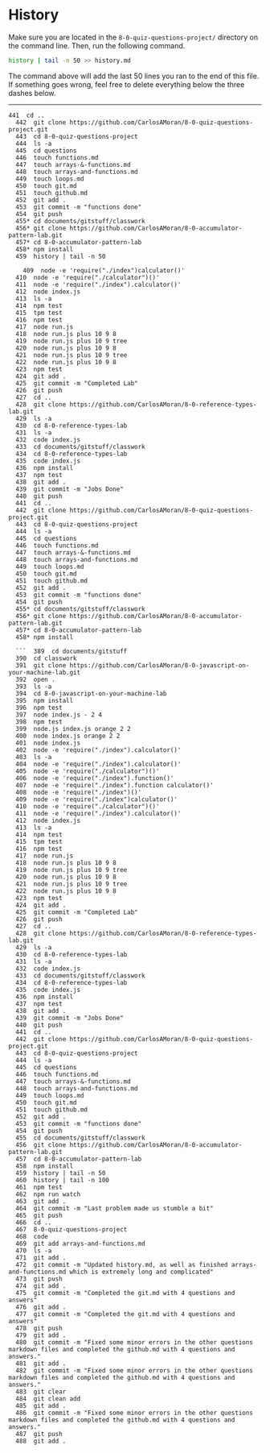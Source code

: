 # History

Make sure you are located in the `8-0-quiz-questions-project/` directory on the command line. Then, run the following command.

```bash
history | tail -n 50 >> history.md
```

The command above will add the last 50 lines you ran to the end of this file. If something goes wrong, feel free to delete everything below the three dashes below.

---
```
441  cd ..
  442  git clone https://github.com/CarlosAMoran/8-0-quiz-questions-project.git
  443  cd 8-0-quiz-questions-project
  444  ls -a
  445  cd questions
  446  touch functions.md
  447  touch arrays-&-functions.md
  448  touch arrays-and-functions.md
  449  touch loops.md
  450  touch git.md
  451  touch github.md
  452  git add .
  453  git commit -m "functions done"
  454  git push
  455* cd documents/gitstuff/classwork
  456* git clone https://github.com/CarlosAMoran/8-0-accumulator-pattern-lab.git
  457* cd 8-0-accumulator-pattern-lab
  458* npm install
  459  history | tail -n 50

    409  node -e 'require("./index")calculator()'
  410  node -e 'require("./calculator")()'
  411  node -e 'require("./index").calculator()'
  412  node index.js
  413  ls -a
  414  npm test
  415  tpm test
  416  npm test
  417  node run.js
  418  node run.js plus 10 9 8
  419  node run.js plus 10 9 tree
  420  node run.js plus 10 9 8
  421  node run.js plus 10 9 tree
  422  node run.js plus 10 9 8
  423  npm test
  424  git add .
  425  git commit -m "Completed Lab"
  426  git push
  427  cd ..
  428  git clone https://github.com/CarlosAMoran/8-0-reference-types-lab.git
  429  ls -a
  430  cd 8-0-reference-types-lab
  431  ls -a
  432  code index.js
  433  cd documents/gitstuff/classwork
  434  cd 8-0-reference-types-lab
  435  code index.js
  436  npm install
  437  npm test
  438  git add .
  439  git commit -m "Jobs Done"
  440  git push
  441  cd ..
  442  git clone https://github.com/CarlosAMoran/8-0-quiz-questions-project.git
  443  cd 8-0-quiz-questions-project
  444  ls -a
  445  cd questions
  446  touch functions.md
  447  touch arrays-&-functions.md
  448  touch arrays-and-functions.md
  449  touch loops.md
  450  touch git.md
  451  touch github.md
  452  git add .
  453  git commit -m "functions done"
  454  git push
  455* cd documents/gitstuff/classwork
  456* git clone https://github.com/CarlosAMoran/8-0-accumulator-pattern-lab.git
  457* cd 8-0-accumulator-pattern-lab
  458* npm install
  
  ```  389  cd documents/gitstuff
  390  cd classwork
  391  git clone https://github.com/CarlosAMoran/8-0-javascript-on-your-machine-lab.git
  392  open .
  393  ls -a
  394  cd 8-0-javascript-on-your-machine-lab
  395  npm install
  396  npm test
  397  node index.js - 2 4
  398  npm test
  399  node.js index.js orange 2 2
  400  node index.js orange 2 2
  401  node index.js
  402  node -e 'require("./index").calculator()'
  403  ls -a
  404  node -e 'require("./index").calculator()'
  405  node -e 'require("./calculator")()'
  406  node -e 'require("./index").function()'
  407  node -e 'require("./index").function calculator()'
  408  node -e 'require("./index")()'
  409  node -e 'require("./index")calculator()'
  410  node -e 'require("./calculator")()'
  411  node -e 'require("./index").calculator()'
  412  node index.js
  413  ls -a
  414  npm test
  415  tpm test
  416  npm test
  417  node run.js
  418  node run.js plus 10 9 8
  419  node run.js plus 10 9 tree
  420  node run.js plus 10 9 8
  421  node run.js plus 10 9 tree
  422  node run.js plus 10 9 8
  423  npm test
  424  git add .
  425  git commit -m "Completed Lab"
  426  git push
  427  cd ..
  428  git clone https://github.com/CarlosAMoran/8-0-reference-types-lab.git
  429  ls -a
  430  cd 8-0-reference-types-lab
  431  ls -a
  432  code index.js
  433  cd documents/gitstuff/classwork
  434  cd 8-0-reference-types-lab
  435  code index.js
  436  npm install
  437  npm test
  438  git add .
  439  git commit -m "Jobs Done"
  440  git push
  441  cd ..
  442  git clone https://github.com/CarlosAMoran/8-0-quiz-questions-project.git
  443  cd 8-0-quiz-questions-project
  444  ls -a
  445  cd questions
  446  touch functions.md
  447  touch arrays-&-functions.md
  448  touch arrays-and-functions.md
  449  touch loops.md
  450  touch git.md
  451  touch github.md
  452  git add .
  453  git commit -m "functions done"
  454  git push
  455  cd documents/gitstuff/classwork
  456  git clone https://github.com/CarlosAMoran/8-0-accumulator-pattern-lab.git
  457  cd 8-0-accumulator-pattern-lab
  458  npm install
  459  history | tail -n 50
  460  history | tail -n 100
  461  npm test
  462  npm run watch
  463  git add .
  464  git commit -m "Last problem made us stumble a bit"
  465  git push
  466  cd ..
  467  8-0-quiz-questions-project
  468  code
  469  git add arrays-and-functions.md
  470  ls -a
  471  git add .
  472  git commit -m "Updated history.md, as well as finished arrays-and-functions.md which is extremely long and complicated"
  473  git push
  474  git add .
  475  git commit -m "Completed the git.md with 4 questions and answers"
  476  git add .
  477  git commit -m "Completed the git.md with 4 questions and answers"
  478  git push
  479  git add .
  480  git commit -m "Fixed some minor errors in the other questions markdown files and completed the github.md with 4 questions and answers."
  481  git add .
  482  git commit -m "Fixed some minor errors in the other questions markdown files and completed the github.md with 4 questions and answers."
  483  git clear
  484  git clean add
  485  git add .
  486  git commit -m "Fixed some minor errors in the other questions markdown files and completed the github.md with 4 questions and answers."
  487  git push
  488  git add .
